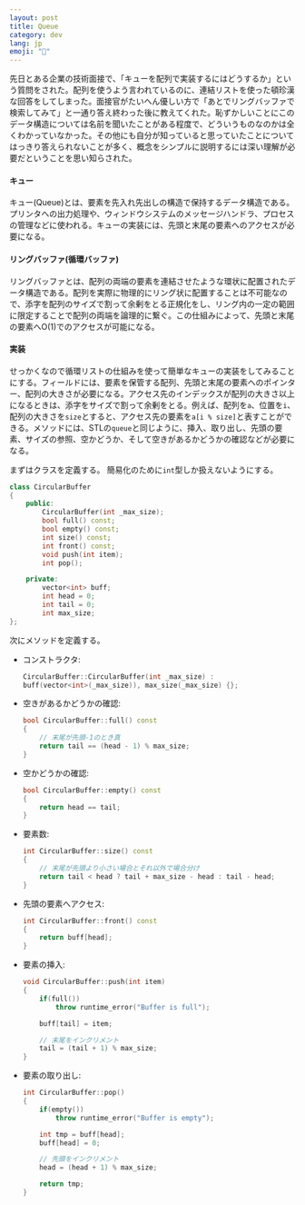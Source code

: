 ```yaml
---
layout: post
title: Queue
category: dev
lang: jp
emoji: "🐣"
---
```


先日とある企業の技術面接で、「キューを配列で実装するにはどうするか」という質問をされた。配列を使うよう言われているのに、連結リストを使った頓珍漢な回答をしてしまった。面接官がたいへん優しい方で「あとでリングバッファで検索してみて」と一通り答え終わった後に教えてくれた。恥ずかしいことにこのデータ構造については名前を聞いたことがある程度で、どういうものなのかは全くわかっていなかった。その他にも自分が知っていると思っていたことについてはっきり答えられないことが多く、概念をシンプルに説明するには深い理解が必要だということを思い知らされた。

#### キュー
キュー(Queue)とは、要素を先入れ先出しの構造で保持するデータ構造である。プリンタへの出力処理や、ウィンドウシステムのメッセージハンドラ、プロセスの管理などに使われる。キューの実装には、先頭と末尾の要素へのアクセスが必要になる。

#### リングバッファ(循環バッファ)
リングバッファとは、配列の両端の要素を連結させたような環状に配置されたデータ構造である。配列を実際に物理的にリング状に配置することは不可能なので、添字を配列のサイズで割って余剰をとる正規化をし、リング内の一定の範囲に限定することで配列の両端を論理的に繋ぐ。この仕組みによって、先頭と末尾の要素へO(1)でのアクセスが可能になる。


#### 実装
せっかくなので循環リストの仕組みを使って簡単なキューの実装をしてみることにする。フィールドには、要素を保管する配列、先頭と末尾の要素へのポインター、配列の大きさが必要になる。アクセス先のインデックスが配列の大きさ以上になるときは、添字をサイズで割って余剰をとる。例えば、配列を`a`、位置を`i`、配列の大きさを`size`とすると、アクセス先の要素を`a[i % size]`と表すことができる。メソッドには、STLの`queue`と同じように、挿入、取り出し、先頭の要素、サイズの参照、空かどうか、そして空きがあるかどうかの確認などが必要になる。

まずはクラスを定義する。
簡易化のために`int`型しか扱えないようにする。

``` c++
class CircularBuffer 
{
    public:
        CircularBuffer(int _max_size);
        bool full() const;
        bool empty() const;
        int size() const;
        int front() const;    
        void push(int item);
        int pop();

    private:
        vector<int> buff;
        int head = 0;
        int tail = 0;
        int max_size;
};
```

次にメソッドを定義する。
- コンストラクタ:
    ``` c++
    CircularBuffer::CircularBuffer(int _max_size) : 
    buff(vector<int>(_max_size)), max_size(_max_size) {};
    ```

- 空きがあるかどうかの確認:
    ``` c++
    bool CircularBuffer::full() const
    { 
        // 末尾が先頭-1のとき真
        return tail == (head - 1) % max_size; 
    }
    ```

- 空かどうかの確認:
    ``` c++
    bool CircularBuffer::empty() const
    { 
        return head == tail; 
    }
    ```

- 要素数:
    ``` c++
    int CircularBuffer::size() const
    {
        // 末尾が先頭より小さい場合とそれ以外で場合分け
        return tail < head ? tail + max_size - head : tail - head;
    }
    ```


- 先頭の要素へアクセス:
    ``` c++
    int CircularBuffer::front() const
    { 
        return buff[head]; 
    }   
    ```

- 要素の挿入:
    ``` c++
    void CircularBuffer::push(int item)
    {
        if(full())
            throw runtime_error("Buffer is full");

        buff[tail] = item;

        // 末尾をインクリメント
        tail = (tail + 1) % max_size;
    }
    ```

- 要素の取り出し:
    ``` c++
    int CircularBuffer::pop()
    {
        if(empty())
            throw runtime_error("Buffer is empty");

        int tmp = buff[head];
        buff[head] = 0;

        // 先頭をインクリメント
        head = (head + 1) % max_size;

        return tmp;
    }
    ```


